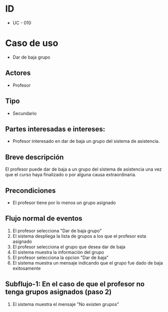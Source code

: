 # ID
- UC - 010

# Caso de uso
- Dar de baja grupo

## Actores
- Profesor

## Tipo
- Secundario

## Partes interesadas e intereses:
- Profesor interesado en dar de baja un grupo del sistema de asistencia.

## Breve descripción
El profesor puede dar de baja a un grupo del sistema de asistencia una vez que el curso haya finalizado o por alguna causa extraordinaria. 

## Precondiciones

- El profesor tiene por lo menos un grupo asignado

## Flujo normal de eventos

1. El profesor selecciona "Dar de baja grupo"
2. El sistema despliega la lista de grupos a los que el profesor esta asignado
3. El profesor selecciona el grupo que desea dar de baja
4. El sistema muestra la información del grupo
6. El profesor selecciona la opcion "Dar de baja"
7. El sistema muestra un mensaje indicando que el grupo fue dado de baja exitosamente


## Subflujo-1: En el caso de que el profesor no tenga grupos asignados (paso 2)

1. El sistema muestra el mensaje "No existen grupos"

